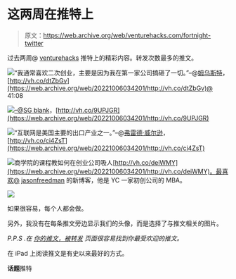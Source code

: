 # 这两周在推特上

> 原文：<https://web.archive.org/web/venturehacks.com/fortnight-twitter>

过去两周@ [venturehacks](https://web.archive.org/web/20221006034201/http://twitter.com/venturehacks) 推特上的精彩内容。转发次数最多的推文。

[![](img/1b899601d94cd7689c9b7615fe1a70c3.png)](https://web.archive.org/web/20221006034201/http://twitter.com/msuster)“我通常喜欢二次创业，主要是因为我在第一家公司搞砸了一切。”–@[姆乌斯特](https://web.archive.org/web/20221006034201/http://twitter.com/msuster)，[http://vh.co/dtZbGv](https://web.archive.org/web/20221006034201/http://vh.co/dtZbGv)@ 41:08

[![](img/68f92f4b3a922eeb13de74426a96682e.png)–@](https://web.archive.org/web/20221006034201/http://twitter.com/sgblank)[SG blank](https://web.archive.org/web/20221006034201/http://twitter.com/sgblank)，[http://vh.co/9UPJGR](https://web.archive.org/web/20221006034201/http://vh.co/9UPJGR)

[![](img/d0e848abf16dd812a11a6a6ae5074abb.png)](https://web.archive.org/web/20221006034201/http://twitter.com/fredwilson)“互联网是美国主要的出口产业之一。”–@[弗雷德·威尔逊](https://web.archive.org/web/20221006034201/http://twitter.com/fredwilson)，[http://vh.co/ci4ZsT](https://web.archive.org/web/20221006034201/http://vh.co/ci4ZsT)

[![](img/e7830ee86c1bf62cbbbadb408a9b5430.png)](https://web.archive.org/web/20221006034201/http://twitter.com/JasonFreedman)商学院的课程教如何在创业公司吸人[http://vh.co/deiWMY](https://web.archive.org/web/20221006034201/http://vh.co/deiWMY)。最喜欢@ [jasonfreedman](https://web.archive.org/web/20221006034201/http://twitter.com/jasonfreedman) 的新博客，他是 YC 一家初创公司的 MBA。

![](img/134b11bada732778b6ae154102c1dc42.png)

如果很容易，每个人都会做。

另外，我没有在每条推文旁边显示我们的头像，而是选择了与推文相关的图片。

*P.P.S .在* [*你的推文，被转发*](https://web.archive.org/web/20221006034201/http://twitter.com/#retweeted_of_mine) *页面很容易找到你最受欢迎的推文。*

在 iPad 上阅读推文是有史以来最好的方式。

**话题**推特
